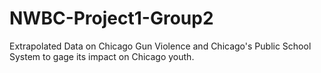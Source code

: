 # NWBC-Project1-Group2
Extrapolated Data on Chicago Gun Violence and Chicago's Public School System to gage its impact on Chicago youth.
